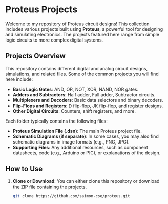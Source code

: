 # Proteus Projects

Welcome to my repository of Proteus circuit designs! This collection includes various projects built using **Proteus**, a powerful tool for designing and simulating electronics. The projects featured here range from simple logic circuits to more complex digital systems. 

## Projects Overview

This repository contains different digital and analog circuit designs, simulations, and related files. Some of the common projects you will find here include:

- **Basic Logic Gates**: AND, OR, NOT, XOR, NAND, NOR gates.
- **Adders and Subtractors**: Half adder, Full adder, Subtractor circuits.
- **Multiplexers and Decoders**: Basic data selectors and binary decoders.
- **Flip-Flops and Registers**: D flip-flop, JK flip-flop, and register designs.
- **Other Digital Circuits**: Counters, shift registers, and more.

Each folder typically contains the following files:
- **Proteus Simulation File (.dsn)**: The main Proteus project file.
- **Schematic Diagrams (if separate)**: In some cases, you may also find schematic diagrams in image formats (e.g., PNG, JPG).
- **Supporting Files**: Any additional resources, such as component datasheets, code (e.g., Arduino or PIC), or explanations of the design.

## How to Use

1. **Clone or Download**: You can either clone this repository or download the ZIP file containing the projects.
   ```bash
   git clone https://github.com/saimon-cse/proteus.git





